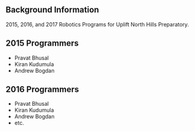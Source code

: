 ## Background Information
2015, 2016, and 2017 Robotics Programs for Uplift North Hills Preparatory.

## 2015 Programmers
- Pravat Bhusal
- Kiran Kudumula
- Andrew Bogdan

## 2016 Programmers
- Pravat Bhusal
- Kiran Kudumula
- Andrew Bogdan
- etc.

